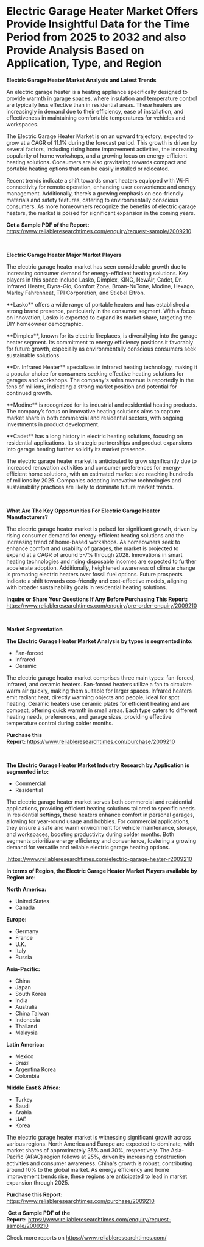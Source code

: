 <p><h1>Electric Garage Heater Market Offers Provide Insightful Data for the Time Period from 2025 to 2032 and also Provide Analysis Based on Application, Type, and Region</h1></p><p><strong>Electric Garage Heater Market Analysis and Latest Trends</strong></p>
<p><p>An electric garage heater is a heating appliance specifically designed to provide warmth in garage spaces, where insulation and temperature control are typically less effective than in residential areas. These heaters are increasingly in demand due to their efficiency, ease of installation, and effectiveness in maintaining comfortable temperatures for vehicles and workspaces. </p><p>The Electric Garage Heater Market is on an upward trajectory, expected to grow at a CAGR of 11.1% during the forecast period. This growth is driven by several factors, including rising home improvement activities, the increasing popularity of home workshops, and a growing focus on energy-efficient heating solutions. Consumers are also gravitating towards compact and portable heating options that can be easily installed or relocated. </p><p>Recent trends indicate a shift towards smart heaters equipped with Wi-Fi connectivity for remote operation, enhancing user convenience and energy management. Additionally, there’s a growing emphasis on eco-friendly materials and safety features, catering to environmentally conscious consumers. As more homeowners recognize the benefits of electric garage heaters, the market is poised for significant expansion in the coming years.</p></p>
<p><strong>Get a Sample PDF of the Report:&nbsp;</strong> <a href="https://www.reliableresearchtimes.com/enquiry/request-sample/2009210?utm_campaign=2326&utm_medium=2&utm_source=Github&utm_content=ia&utm_term=05042025&utm_id=electric-garage-heater">https://www.reliableresearchtimes.com/enquiry/request-sample/2009210</a></p>
<p>&nbsp;</p>
<p><strong>Electric Garage Heater Major Market Players</strong></p>
<p><p>The electric garage heater market has seen considerable growth due to increasing consumer demand for energy-efficient heating solutions. Key players in this space include Lasko, Dimplex, KING, NewAir, Cadet, Dr. Infrared Heater, Dyna-Glo, Comfort Zone, Broan-NuTone, Modine, Hexago, Marley Fahrenheat, TPI Corporation, and Stiebel Eltron.</p><p>**Lasko** offers a wide range of portable heaters and has established a strong brand presence, particularly in the consumer segment. With a focus on innovation, Lasko is expected to expand its market share, targeting the DIY homeowner demographic.</p><p>**Dimplex**, known for its electric fireplaces, is diversifying into the garage heater segment. Its commitment to energy efficiency positions it favorably for future growth, especially as environmentally conscious consumers seek sustainable solutions.</p><p>**Dr. Infrared Heater** specializes in infrared heating technology, making it a popular choice for consumers seeking effective heating solutions for garages and workshops. The company's sales revenue is reportedly in the tens of millions, indicating a strong market position and potential for continued growth.</p><p>**Modine** is recognized for its industrial and residential heating products. The company’s focus on innovative heating solutions aims to capture market share in both commercial and residential sectors, with ongoing investments in product development.</p><p>**Cadet** has a long history in electric heating solutions, focusing on residential applications. Its strategic partnerships and product expansions into garage heating further solidify its market presence.</p><p>The electric garage heater market is anticipated to grow significantly due to increased renovation activities and consumer preferences for energy-efficient home solutions, with an estimated market size reaching hundreds of millions by 2025. Companies adopting innovative technologies and sustainability practices are likely to dominate future market trends.</p></p>
<p>&nbsp;</p>
<p><strong>What Are The Key Opportunities For Electric Garage Heater Manufacturers?</strong></p>
<p><p>The electric garage heater market is poised for significant growth, driven by rising consumer demand for energy-efficient heating solutions and the increasing trend of home-based workshops. As homeowners seek to enhance comfort and usability of garages, the market is projected to expand at a CAGR of around 5-7% through 2028. Innovations in smart heating technologies and rising disposable incomes are expected to further accelerate adoption. Additionally, heightened awareness of climate change is promoting electric heaters over fossil fuel options. Future prospects indicate a shift towards eco-friendly and cost-effective models, aligning with broader sustainability goals in residential heating solutions.</p></p>
<p><strong>Inquire or Share Your Questions If Any Before Purchasing This Report:</strong> <a href="https://www.reliableresearchtimes.com/enquiry/pre-order-enquiry/2009210?utm_campaign=2326&utm_medium=2&utm_source=Github&utm_content=ia&utm_term=05042025&utm_id=electric-garage-heater">https://www.reliableresearchtimes.com/enquiry/pre-order-enquiry/2009210</a></p>
<p>&nbsp;</p>
<p><strong>Market Segmentation</strong></p>
<p><strong>The Electric Garage Heater Market Analysis by types is segmented into:</strong></p>
<p><ul><li>Fan-forced</li><li>Infrared</li><li>Ceramic</li></ul></p>
<p><p>The electric garage heater market comprises three main types: fan-forced, infrared, and ceramic heaters. Fan-forced heaters utilize a fan to circulate warm air quickly, making them suitable for larger spaces. Infrared heaters emit radiant heat, directly warming objects and people, ideal for spot heating. Ceramic heaters use ceramic plates for efficient heating and are compact, offering quick warmth in small areas. Each type caters to different heating needs, preferences, and garage sizes, providing effective temperature control during colder months.</p></p>
<p><strong>Purchase this Report:&nbsp;</strong><a href="https://www.reliableresearchtimes.com/purchase/2009210?utm_campaign=2326&utm_medium=2&utm_source=Github&utm_content=ia&utm_term=05042025&utm_id=electric-garage-heater">https://www.reliableresearchtimes.com/purchase/2009210</a></p>
<p>&nbsp;</p>
<p><strong>The Electric Garage Heater Market Industry Research by Application is segmented into:</strong></p>
<p><ul><li>Commercial</li><li>Residential</li></ul></p>
<p><p>The electric garage heater market serves both commercial and residential applications, providing efficient heating solutions tailored to specific needs. In residential settings, these heaters enhance comfort in personal garages, allowing for year-round usage and hobbies. For commercial applications, they ensure a safe and warm environment for vehicle maintenance, storage, and workspaces, boosting productivity during colder months. Both segments prioritize energy efficiency and convenience, fostering a growing demand for versatile and reliable electric garage heating options.</p></p>
<p><a href="https://www.reliableresearchtimes.com/electric-garage-heater-r2009210?utm_campaign=2326&utm_medium=2&utm_source=Github&utm_content=ia&utm_term=05042025&utm_id=electric-garage-heater">&nbsp;https://www.reliableresearchtimes.com/electric-garage-heater-r2009210</a></p>
<p><strong>In terms of Region, the Electric Garage Heater Market Players available by Region are:</strong></p>
<p>
    <p> <strong> North America: </strong>
        <ul>
            <li>United States</li>
            <li>Canada</li>
        </ul>
        </p> 
    <p> <strong> Europe: </strong>
        <ul>
            <li>Germany</li>
            <li>France</li>
            <li>U.K.</li>
            <li>Italy</li>
            <li>Russia</li>
        </ul>
        </p> 
    <p> <strong> Asia-Pacific: </strong>
        <ul>
            <li>China</li>
            <li>Japan</li>
            <li>South Korea</li>
            <li>India</li>
            <li>Australia</li>
            <li>China Taiwan</li>
            <li>Indonesia</li>
            <li>Thailand</li>
            <li>Malaysia</li>
        </ul>
        </p> 
    <p> <strong> Latin America: </strong>
        <ul>
            <li>Mexico</li>
            <li>Brazil</li>
            <li>Argentina Korea</li>
            <li>Colombia</li>
        </ul>
        </p> 
    <p> <strong> Middle East & Africa: </strong>
        <ul>
            <li>Turkey</li>
            <li>Saudi</li>
            <li>Arabia</li>
            <li>UAE</li>
            <li>Korea</li>
        </ul>
    </p>
    </p>
<p><p>The electric garage heater market is witnessing significant growth across various regions. North America and Europe are expected to dominate, with market shares of approximately 35% and 30%, respectively. The Asia-Pacific (APAC) region follows at 25%, driven by increasing construction activities and consumer awareness. China's growth is robust, contributing around 10% to the global market. As energy efficiency and home improvement trends rise, these regions are anticipated to lead in market expansion through 2025.</p></p>
<p><strong>Purchase this Report: </strong><a href="https://www.reliableresearchtimes.com/purchase/2009210?utm_campaign=2326&utm_medium=2&utm_source=Github&utm_content=ia&utm_term=05042025&utm_id=electric-garage-heater">https://www.reliableresearchtimes.com/purchase/2009210</a></p>
<p>&nbsp;<strong>Get a Sample PDF of the Report:&nbsp;&nbsp;</strong><a href="https://www.reliableresearchtimes.com/enquiry/request-sample/2009210?utm_campaign=2326&utm_medium=2&utm_source=Github&utm_content=ia&utm_term=05042025&utm_id=electric-garage-heater">https://www.reliableresearchtimes.com/enquiry/request-sample/2009210</a></p>
<p><strong></strong></p>
<p>Check more reports on <a href="https://www.reliableresearchtimes.com/?utm_campaign=2326&utm_medium=2&utm_source=Github&utm_content=ia&utm_term=05042025&utm_id=electric-garage-heater">https://www.reliableresearchtimes.com/</a></p>